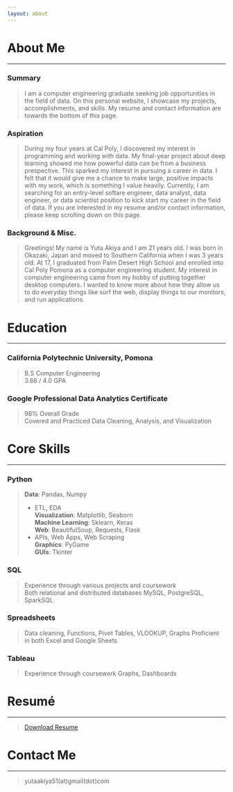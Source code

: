```yaml
---
layout: about 
---
```


# About Me
---

### Summary
> I am a computer engineering graduate seeking job opportunities in the field of data.
On this personal website, I showcase my projects, accomplishments, and skills. My resume and contact information are towards the bottom of this page. 


### Aspiration
> During my four years at Cal Poly, I discovered my interest in programming and working with data. My final-year project about deep learning showed me how powerful data can be from a business prespective. This sparked my interest in pursuing a career in data. I felt that it would give me a chance to make large, positive impacts with my work, which is something I value heavily. Currently, I am searching for an entry-level softare engineer, data analyst, data engineer, or data scientist position to kick start my career in the field of data. If you are interested in my resume and/or contact information, please keep scrolling down on this page. 


### Background & Misc.
> Greetings! My name is Yuta Akiya and I am 21 years old. I was born in Okazaki, Japan and moved to Southern California when I was 3 years old. At 17, I graduated from Palm      Desert High School and enrolled into Cal Poly Pomona as a computer engineering student. My interest in computer engineering came from my hobby of putting together desktop computers. I wanted to know more about how they allow us to do everyday things like surf the web, display things to our monitors, and run applications.


# Education
---
### California Polytechnic University, Pomona
> B.S Computer Engineering  
> 3.66 / 4.0 GPA  


### Google Professional Data Analytics Certificate
> 98% Overall Grade  
> Covered and Practiced Data Cleaning, Analysis, and Visualization


# Core Skills  
---
### Python
> **Data**: Pandas, Numpy  
> - ETL, EDA  
> **Visualization**: Matplotlib, Seaborn    
> **Machine Learning**: Sklearn, Keras    
> **Web**: BeautifulSoup, Requests, Flask   
> - APIs, Web Apps, Web Scraping   
> **Graphics**: PyGame    
> **GUIs**: Tkinter    



### SQL
> Experience through various projects and coursework  
> Both relational and distributed databases
> MySQL, PostgreSQL, SparkSQL


### Spreadsheets
> Data cleaning, Functions, Pivot Tables, VLOOKUP, Graphs
> Proficient in both Excel and Google Sheets


### Tableau
> Experience through coursework
> Graphs, Dashboards


# Resumé
---
> <a href="" download>Download Resume</a>


# Contact Me 
---
> yutaakiya51(at)gmail(dot)com
